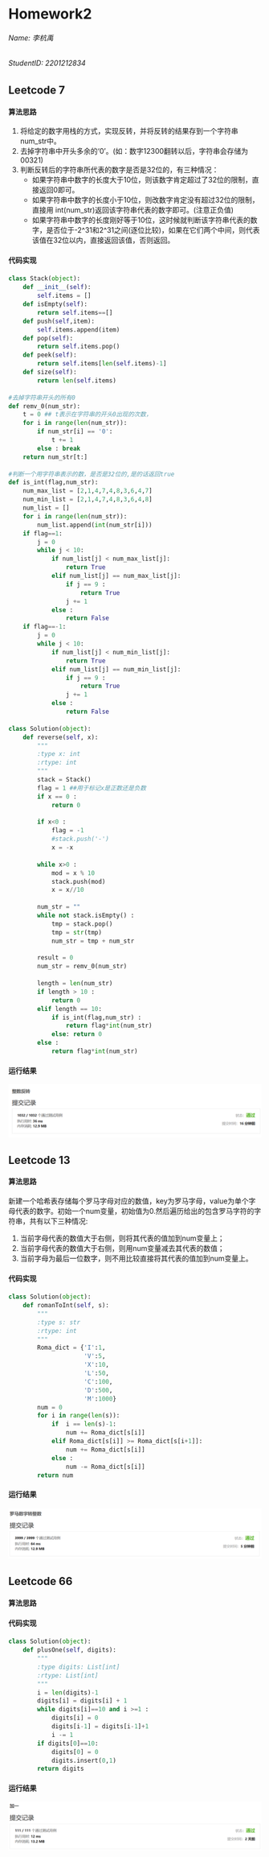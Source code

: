 # Homework2
###### Name: 李杭禹
###### StudentID: 2201212834

## Leetcode 7

#### 算法思路
1. 将给定的数字用栈的方式，实现反转，并将反转的结果存到一个字符串num_str中。
2. 去掉字符串中开头多余的‘0’。(如：数字12300翻转以后，字符串会存储为00321)
3. 判断反转后的字符串所代表的数字是否是32位的，有三种情况：
    * 如果字符串中数字的长度大于10位，则该数字肯定超过了32位的限制，直接返回0即可。
    * 如果字符串中数字的长度小于10位，则改数字肯定没有超过32位的限制，直接用 int(num_str)返回该字符串代表的数字即可。(注意正负值)
    * 如果字符串中数字的长度刚好等于10位，这时候就判断该字符串代表的数字，是否位于-2^31和2^31之间(逐位比较)，如果在它们两个中间，则代表该值在32位以内，直接返回该值，否则返回。
#### 代码实现

```python
class Stack(object):
    def __init__(self):
        self.items = []
    def isEmpty(self):
        return self.items==[]
    def push(self,item):
        self.items.append(item)
    def pop(self):
        return self.items.pop()
    def peek(self):
        return self.items[len(self.items)-1]
    def size(self):
        return len(self.items)

#去掉字符串开头的所有0
def remv_0(num_str):
    t = 0 ## t表示在字符串的开头0出现的次数，
    for i in range(len(num_str)):
        if num_str[i] == '0':
            t += 1
        else : break
    return num_str[t:]

#判断一个用字符串表示的数，是否是32位的,是的话返回true
def is_int(flag,num_str):
    num_max_list = [2,1,4,7,4,8,3,6,4,7]
    num_min_list = [2,1,4,7,4,8,3,6,4,8]
    num_list = []
    for i in range(len(num_str)):
        num_list.append(int(num_str[i]))
    if flag==1:
        j = 0
        while j < 10:
            if num_list[j] < num_max_list[j]:
                return True
            elif num_list[j] == num_max_list[j]:
                if j == 9 :
                    return True
                j += 1
            else :
                return False          
    if flag==-1:
        j = 0
        while j < 10:
            if num_list[j] < num_min_list[j]:
                return True
            elif num_list[j] == num_min_list[j]:
                if j == 9 :
                    return True
                j += 1
            else :
                return False       
            
class Solution(object):
    def reverse(self, x):
        """
        :type x: int
        :rtype: int
        """
        stack = Stack()
        flag = 1 ##用于标记x是正数还是负数 
        if x == 0 :
            return 0
        
        if x<0 :
            flag = -1
            #stack.push('-')
            x = -x

        while x>0 :
            mod = x % 10
            stack.push(mod)
            x = x//10
        
        num_str = ""
        while not stack.isEmpty() :
            tmp = stack.pop()
            tmp = str(tmp)
            num_str = tmp + num_str

        result = 0
        num_str = remv_0(num_str)
        
        length = len(num_str)
        if length > 10 :
            return 0
        elif length == 10:
            if is_int(flag,num_str) :
                return flag*int(num_str)
            else: return 0             
        else :
            return flag*int(num_str)
```
#### 运行结果
![](https://github.com/LiHangyu521/Algorithm2023_Homework/blob/2c1f9802aa391e7e6c56b6bbb3ee75a894ca9d78/week2/image/leetcode_7.png)

## Leetcode 13
#### 算法思路
新建一个哈希表存储每个罗马字母对应的数值，key为罗马字母，value为单个字母代表的数字。初始一个num变量，初始值为0.然后遍历给出的包含罗马字符的字符串，共有以下三种情况:
1. 当前字母代表的数值大于右侧，则将其代表的值加到num变量上；
2. 当前字母代表的数值大于右侧，则用num变量减去其代表的数值；
3. 当前字母为最后一位数字，则不用比较直接将其代表的值加到num变量上。
#### 代码实现
```python
class Solution(object):
    def romanToInt(self, s):
        """
        :type s: str
        :rtype: int
        """
        Roma_dict = {'I':1,
                     'V':5,
                     'X':10,
                     'L':50,
                     'C':100,
                     'D':500,
                     'M':1000}
        num = 0
        for i in range(len(s)):
            if  i == len(s)-1:
                num += Roma_dict[s[i]]
            elif Roma_dict[s[i]] >= Roma_dict[s[i+1]]:
                num += Roma_dict[s[i]]
            else :
                num -= Roma_dict[s[i]]
        return num
```
#### 运行结果
![](image/leetcode_13.png)

## Leetcode 66

#### 算法思路
#### 代码实现

```python
class Solution(object):
    def plusOne(self, digits):
        """
        :type digits: List[int]
        :rtype: List[int]
        """
        i = len(digits)-1
        digits[i] = digits[i] + 1
        while digits[i]==10 and i >=1 :
            digits[i] = 0
            digits[i-1] = digits[i-1]+1
            i -= 1
        if digits[0]==10:
            digits[0] = 0
            digits.insert(0,1)
        return digits
```

#### 运行结果
![](image/leetcode_66.png)
